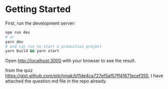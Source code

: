 # Getting Started

First, run the development server:

```bash
npm run dev
# or
yarn dev
# and can run to start a production project
yarn build && yarn start
```

Open [http://localhost:3000](http://localhost:3000) with your browser to see the result.

from the quiz <https://gist.github.com/pitchmak/b11de4ca727ef5af57ff41671ecef355>, I have attached the question.md file in the repo already.
